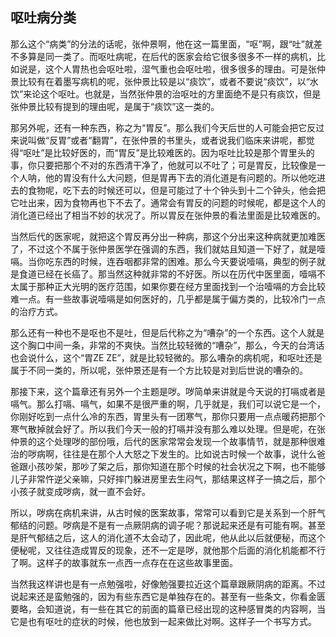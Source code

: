 ## 呕吐病分类

那么这个“病类”的分法的话呢，张仲景啊，他在这一篇里面，“呕”啊，跟“吐”就差不多算是同一类了。而呕吐病呢，在后代的医家会给它很多很多不一样的病机，比如说是，这个人胃热也会呕吐啦，湿气重也会呕吐啦，很多很多的理由。可是张仲景比较有在着墨写病机的呢，张仲景比较是以“痰饮”，或者不要说“痰饮”，以“水饮”来论这个呕吐。也就是，当然张仲景的治呕吐的方里面绝不是只有痰饮，但是张仲景比较有提到的理由呢，是属于“痰饮”这一类的。

那另外呢，还有一种东西，称之为“胃反”。那么我们今天后世的人可能会把它反过来说叫做“反胃”或者“翻胃”，在张仲景的书里头，或者说我们临床来讲呢，都觉得“呕吐”是比较好医的，而“胃反”是比较难医的。因为呕吐比较是那个胃里头的事，你只要把那个不对的东西清干净了，他就可以不吐了；可是胃反，比较像是一个人呐，他的胃没有什么大问题，但是胃再下去的消化道是有问题的。所以他吃进去的食物呢，吃下去的时候还可以，但是可能过了十个钟头到十二个钟头，他会把它吐出来，因为食物再也下不去了。通常会有胃反的问题的时候呢，都是这个人的消化道已经出了相当不妙的状况了。所以胃反在张仲景的看法里面是比较难医的。

当然后代的医家呢，就把这个胃反再分出一种病，那这个分出来这种病就更加难医了，不过这个不属于张仲景医学在强调的东西，我们就姑且知道一下好了，就是噎嗝。当你吃东西的时候，连吞咽都非常的困难。那么今天要说噎嗝，典型的例子就是食道已经在长癌了。那当然这种就非常的不好医。所以在历代中医里面，噎嗝不太属于那种正大光明的医疗范围，如果你要在经方里面找到一个治噎嗝的方会比较难一点。有一些故事说噎嗝是如何医好的，几乎都是属于偏方类的，比较冷门一点的治疗方式。

那么还有一种也不是呕也不是吐，但是后代称之为“嘈杂”的一个东西。这个人就是这个胸口中间一条，非常的不爽快。当然比较轻微的“嘈杂”，那么，今天的台湾话也会说什么，这个“胃ZE ZE”，就是比较轻微的。那么嘈杂的病机呢，和呕吐还是属于不同一类的，所以呢，张仲景还是有一个方比较是对到后世说的嘈杂的。

那接下来，这个篇章还有另外一个主题是哕。哕简单来讲就是今天说的打嗝或者是嗝气。那么打嗝、嗝气，如果不是很严重的啊，几乎就是，我们可以说它是一个，你刚好吃到一点什么冷的东西，胃里头有一团寒气，那你只要用一点点暖药把那个寒气散掉就会好了。所以我们今天一般的打嗝并没有那么难以处理。但是呢，在张仲景的这个处理哕的部份哦，后代的医家常常会发现一个故事情节，就是那种很难治的哕病啊，往往是在那个人大怒之下发生的。比如说古时候一个故事，说什么爸爸跟小孩吵架，那吵了架之后，那你知道在那个时候的社会状况之下啊，也不能够儿子非常忤逆父亲嘛，只好摔门躲进房里去生闷气，那结果这样子一搞之后，那个小孩子就变成哕病，就一直不会好。

所以，哕病在病机来讲，从古时候的医案故事，常常可以看到它是关系到一个肝气郁结的问题。哕病是不是有一点厥阴病的调子呢？那说起来还是有可能有啊。甚至是肝气郁结之后，这人的消化道不太会动了，因此呢，他从此以后就便秘，而这个便秘呢，又往往造成胃反的现象，还不一定是哕，就他那个后面的消化机能都不行了啊。这样子的故事就东一点西一点存在在这些故事里面。

当然我这样讲也是有一点勉强啦，好像勉强要拉近这个篇章跟厥阴病的距离。不过说起来还是蛮勉强的，因为有些东西它是单独存在的。甚至有一些条文，你看金匮要略，会知道说，有一些在其它的前面的篇章已经出现的这种感冒类的内容啊，当它是也有呕吐的症状的时候，他也放到一起来做比对啊。这样子一个书写方式。
